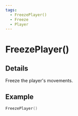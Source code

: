 ```yaml
---
tags:
  - FreezePlayer()
  - Freeze
  - Player
---
```


# FreezePlayer()

## Details

Freeze the player's movements.

## Example

```lua
FreezePlayer()
```
